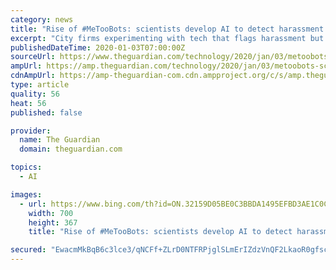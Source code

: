 ```yaml
---
category: news
title: "Rise of #MeTooBots: scientists develop AI to detect harassment in emails"
excerpt: "City firms experimenting with tech that flags harassment but critics question effectiveness"
publishedDateTime: 2020-01-03T07:00:00Z
sourceUrl: https://www.theguardian.com/technology/2020/jan/03/metoobots-scientists-develop-ai-detect-harassment
ampUrl: https://amp.theguardian.com/technology/2020/jan/03/metoobots-scientists-develop-ai-detect-harassment
cdnAmpUrl: https://amp-theguardian-com.cdn.ampproject.org/c/s/amp.theguardian.com/technology/2020/jan/03/metoobots-scientists-develop-ai-detect-harassment
type: article
quality: 56
heat: 56
published: false

provider:
  name: The Guardian
  domain: theguardian.com

topics:
  - AI

images:
  - url: https://www.bing.com/th?id=ON.32159D05BE0C3BBDA1495EFBD3AE1C0C
    width: 700
    height: 367
    title: "Rise of #MeTooBots: scientists develop AI to detect harassment in emails"

secured: "EwacmMkBqB6c3lce3/qNCFf+ZLrD0NTFRPjglSLmErIZdzVnQF2LkaoR0gfscEyJ6RscZLFICzlu0bOM/OYUl4QuT/CxrcE57IxyELbmB7GQ19Wo5zoR/Bg402gY+OQq/epmSwNc72XoBEJSZ/HWmcTR1zHrkhYPJTOZVVtO3XeFQ9//jxpdweW08FGxASQK49dFm+8kCoJD+drura6j4CYD4Y3tz3ANy0S6OOZD6nlz7UAbiHuzjwqeY577Ck6DrIhlcJJnoiPT8Z85Cu/Wzg==;0WN0VJAwrKmM4Dfpa+ljbw=="
---
```


